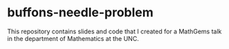 # buffons-needle-problem

This repository contains slides and code that I created for a MathGems talk in the department of Mathematics at the UNC.
